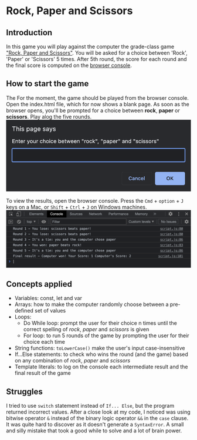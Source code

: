 # Rock, Paper and Scissors

## Introduction

In this game you will play against the computer the grade-class game ["Rock, Paper and Scissors"](https://www.wikihow.com/Play-Rock,-Paper,-Scissors).
You will be asked for a choice between 'Rock', 'Paper' or 'Scissors' 5 times. After 5th round, the score for each round and the final score is computed on the [browser console](https://screenful.com/how-to-open-the-browser-console#:~:text=The%20browser%20developer%20console%20is,how%20to%20solve%20an%20issue.).

## How to start the game

The For the moment, the game should be played from the browser console.
Open the index.html file, which for now shows a blank page. As soon as the browser opens, you'll be prompted for a choice between **rock**, **paper** or **scissors**. Play alog the five rounds.
![prompt](./img/prompt.jpg)

To view the results, open the browser console. Press the `Cmd` + `option` + `J` keys on a Mac, or `Shift` + `Ctrl` + `J` on Windows machines.
![browser-console](./img/browser-console.jpg)

## Concepts applied

- Variables: const, let and var
- Arrays: how to make the computer randomly choose between a pre-defined set of values
- Loops:
  - Do While loop: prompt the user for their choice n times until the correct spelling of _rock_, _paper_ and _scissors_ is given
  - For loop: to run 5 rounds of the game by prompting the user for their choice each time
- String functions: `toLowerCase()` make the user's input case-insensitive
- If...Else statements: to check who wins the round (and the game) based on any combination of _rock_, _paper_ and _scissors_
- Template literals: to log on the console each intermediate result and the final result of the game

## Struggles

I tried to use `switch` statement instead of `If... Else`, but the program returned incorrect values.
After a close look at my code, I noticed was using bitwise operator `&` instead of the binary logic operator `&&` in the `case` clause. It was quite hard to discover as it doesn't generate a `SyntaxError`. A small and silly mistake that took a good while to solve and a lot of brain power.
